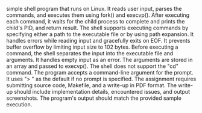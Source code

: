 simple shell program that runs on Linux. It reads user input, parses the commands, and executes them using fork() and execvp(). After executing each command, it waits for the child process to complete and prints the child's PID, and return result.
The shell supports executing commands by specifying either a path to the executable file or by using path expansion. It handles errors while reading input and gracefully exits on EOF. It prevents buffer overflow by limiting input size to 102 bytes.
Before executing a command, the shell separates the input into the executable file and arguments. It handles empty input as an error. The arguments are stored in an array and passed to execvp(). The shell does not support the "cd" command.
The program accepts a command-line argument for the prompt. It uses "> " as the default if no prompt is specified.
The assignment requires submitting source code, Makefile, and a write-up in PDF format. The write-up should include implementation details, encountered issues, and output screenshots. The program's output should match the provided sample execution.

